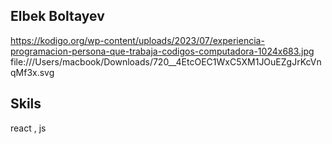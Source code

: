 ## Elbek Boltayev
https://kodigo.org/wp-content/uploads/2023/07/experiencia-programacion-persona-que-trabaja-codigos-computadora-1024x683.jpg
file:///Users/macbook/Downloads/720__4EtcOEC1WxC5XM1JOuEZgJrKcVnqMf3x.svg
## Skils
react , js



